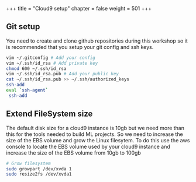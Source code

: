 +++
title = "Cloud9 setup"
chapter = false
weight = 501
+++

## Git setup

You need to create and clone github repositories during this workshop so it is recommended that you setup your git config and ssh keys.

```sh
vim ~/.gitconfig # Add your config
vim ~/.ssh/id_rsa # Add private key
chmod 600 ~/.ssh/id_rsa
vim ~/.ssh/id_rsa.pub # Add your public key
cat ~/.ssh/id_rsa.pub >> ~/.ssh/authorized_keys 
ssh-add
eval `ssh-agent`
 ssh-add
```

## Extend FileSystem size

The default disk size for a cloud9 instance is 10gb but we need more than this for the tools needed to build ML projects. So we need to increase the size of the EBS volume and grow the Linux filesytem. To do this use the aws console to locate the EBS volume used by your cloud9 instance and increase the size of the EBS volume from 10gb to 100gb

```bash
# Grow filesystem
sudo growpart /dev/xvda 1
sudo resize2fs /dev/xvda1
```
